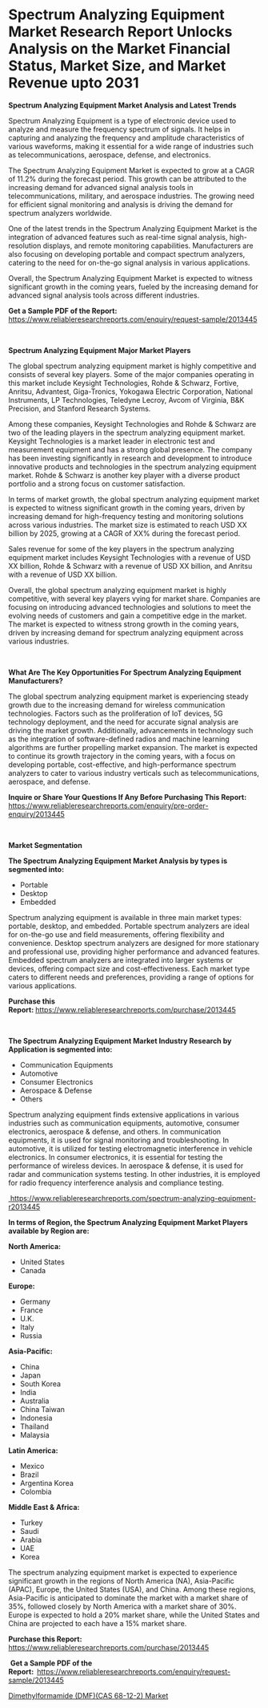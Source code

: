 <p><h1>Spectrum Analyzing Equipment Market Research Report Unlocks Analysis on the Market Financial Status, Market Size, and Market Revenue upto 2031</h1></p><p><strong>Spectrum Analyzing Equipment Market Analysis and Latest Trends</strong></p>
<p><p>Spectrum Analyzing Equipment is a type of electronic device used to analyze and measure the frequency spectrum of signals. It helps in capturing and analyzing the frequency and amplitude characteristics of various waveforms, making it essential for a wide range of industries such as telecommunications, aerospace, defense, and electronics.</p><p>The Spectrum Analyzing Equipment Market is expected to grow at a CAGR of 11.2% during the forecast period. This growth can be attributed to the increasing demand for advanced signal analysis tools in telecommunications, military, and aerospace industries. The growing need for efficient signal monitoring and analysis is driving the demand for spectrum analyzers worldwide.</p><p>One of the latest trends in the Spectrum Analyzing Equipment Market is the integration of advanced features such as real-time signal analysis, high-resolution displays, and remote monitoring capabilities. Manufacturers are also focusing on developing portable and compact spectrum analyzers, catering to the need for on-the-go signal analysis in various applications.</p><p>Overall, the Spectrum Analyzing Equipment Market is expected to witness significant growth in the coming years, fueled by the increasing demand for advanced signal analysis tools across different industries.</p></p>
<p><strong>Get a Sample PDF of the Report:&nbsp;</strong> <a href="https://www.reliableresearchreports.com/enquiry/request-sample/2013445">https://www.reliableresearchreports.com/enquiry/request-sample/2013445</a></p>
<p>&nbsp;</p>
<p><strong>Spectrum Analyzing Equipment Major Market Players</strong></p>
<p><p>The global spectrum analyzing equipment market is highly competitive and consists of several key players. Some of the major companies operating in this market include Keysight Technologies, Rohde & Schwarz, Fortive, Anritsu, Advantest, Giga-Tronics, Yokogawa Electric Corporation, National Instruments, LP Technologies, Teledyne Lecroy, Avcom of Virginia, B&K Precision, and Stanford Research Systems.</p><p>Among these companies, Keysight Technologies and Rohde & Schwarz are two of the leading players in the spectrum analyzing equipment market. Keysight Technologies is a market leader in electronic test and measurement equipment and has a strong global presence. The company has been investing significantly in research and development to introduce innovative products and technologies in the spectrum analyzing equipment market. Rohde & Schwarz is another key player with a diverse product portfolio and a strong focus on customer satisfaction.</p><p>In terms of market growth, the global spectrum analyzing equipment market is expected to witness significant growth in the coming years, driven by increasing demand for high-frequency testing and monitoring solutions across various industries. The market size is estimated to reach USD XX billion by 2025, growing at a CAGR of XX% during the forecast period.</p><p>Sales revenue for some of the key players in the spectrum analyzing equipment market includes Keysight Technologies with a revenue of USD XX billion, Rohde & Schwarz with a revenue of USD XX billion, and Anritsu with a revenue of USD XX billion.</p><p>Overall, the global spectrum analyzing equipment market is highly competitive, with several key players vying for market share. Companies are focusing on introducing advanced technologies and solutions to meet the evolving needs of customers and gain a competitive edge in the market. The market is expected to witness strong growth in the coming years, driven by increasing demand for spectrum analyzing equipment across various industries.</p></p>
<p>&nbsp;</p>
<p><strong>What Are The Key Opportunities For Spectrum Analyzing Equipment Manufacturers?</strong></p>
<p><p>The global spectrum analyzing equipment market is experiencing steady growth due to the increasing demand for wireless communication technologies. Factors such as the proliferation of IoT devices, 5G technology deployment, and the need for accurate signal analysis are driving the market growth. Additionally, advancements in technology such as the integration of software-defined radios and machine learning algorithms are further propelling market expansion. The market is expected to continue its growth trajectory in the coming years, with a focus on developing portable, cost-effective, and high-performance spectrum analyzers to cater to various industry verticals such as telecommunications, aerospace, and defense.</p></p>
<p><strong>Inquire or Share Your Questions If Any Before Purchasing This Report:</strong> <a href="https://www.reliableresearchreports.com/enquiry/pre-order-enquiry/2013445">https://www.reliableresearchreports.com/enquiry/pre-order-enquiry/2013445</a></p>
<p>&nbsp;</p>
<p><strong>Market Segmentation</strong></p>
<p><strong>The Spectrum Analyzing Equipment Market Analysis by types is segmented into:</strong></p>
<p><ul><li>Portable</li><li>Desktop</li><li>Embedded</li></ul></p>
<p><p>Spectrum analyzing equipment is available in three main market types: portable, desktop, and embedded. Portable spectrum analyzers are ideal for on-the-go use and field measurements, offering flexibility and convenience. Desktop spectrum analyzers are designed for more stationary and professional use, providing higher performance and advanced features. Embedded spectrum analyzers are integrated into larger systems or devices, offering compact size and cost-effectiveness. Each market type caters to different needs and preferences, providing a range of options for various applications.</p></p>
<p><strong>Purchase this Report:&nbsp;</strong><a href="https://www.reliableresearchreports.com/purchase/2013445">https://www.reliableresearchreports.com/purchase/2013445</a></p>
<p>&nbsp;</p>
<p><strong>The Spectrum Analyzing Equipment Market Industry Research by Application is segmented into:</strong></p>
<p><ul><li>Communication Equipments</li><li>Automotive</li><li>Consumer Electronics</li><li>Aerospace & Defense</li><li>Others</li></ul></p>
<p><p>Spectrum analyzing equipment finds extensive applications in various industries such as communication equipments, automotive, consumer electronics, aerospace & defense, and others. In communication equipments, it is used for signal monitoring and troubleshooting. In automotive, it is utilized for testing electromagnetic interference in vehicle electronics. In consumer electronics, it is essential for testing the performance of wireless devices. In aerospace & defense, it is used for radar and communication systems testing. In other industries, it is employed for radio frequency interference analysis and compliance testing.</p></p>
<p><a href="https://www.reliableresearchreports.com/spectrum-analyzing-equipment-r2013445">&nbsp;https://www.reliableresearchreports.com/spectrum-analyzing-equipment-r2013445</a></p>
<p><strong>In terms of Region, the Spectrum Analyzing Equipment Market Players available by Region are:</strong></p>
<p>
    <p> <strong> North America: </strong>
        <ul>
            <li>United States</li>
            <li>Canada</li>
        </ul>
        </p> 
    <p> <strong> Europe: </strong>
        <ul>
            <li>Germany</li>
            <li>France</li>
            <li>U.K.</li>
            <li>Italy</li>
            <li>Russia</li>
        </ul>
        </p> 
    <p> <strong> Asia-Pacific: </strong>
        <ul>
            <li>China</li>
            <li>Japan</li>
            <li>South Korea</li>
            <li>India</li>
            <li>Australia</li>
            <li>China Taiwan</li>
            <li>Indonesia</li>
            <li>Thailand</li>
            <li>Malaysia</li>
        </ul>
        </p> 
    <p> <strong> Latin America: </strong>
        <ul>
            <li>Mexico</li>
            <li>Brazil</li>
            <li>Argentina Korea</li>
            <li>Colombia</li>
        </ul>
        </p> 
    <p> <strong> Middle East & Africa: </strong>
        <ul>
            <li>Turkey</li>
            <li>Saudi</li>
            <li>Arabia</li>
            <li>UAE</li>
            <li>Korea</li>
        </ul>
    </p>
    </p>
<p><p>The spectrum analyzing equipment market is expected to experience significant growth in the regions of North America (NA), Asia-Pacific (APAC), Europe, the United States (USA), and China. Among these regions, Asia-Pacific is anticipated to dominate the market with a market share of 35%, followed closely by North America with a market share of 30%. Europe is expected to hold a 20% market share, while the United States and China are projected to each have a 15% market share.</p></p>
<p><strong>Purchase this Report: </strong><a href="https://www.reliableresearchreports.com/purchase/2013445">https://www.reliableresearchreports.com/purchase/2013445</a></p>
<p>&nbsp;<strong>Get a Sample PDF of the Report:&nbsp;&nbsp;</strong><a href="https://www.reliableresearchreports.com/enquiry/request-sample/2013445">https://www.reliableresearchreports.com/enquiry/request-sample/2013445</a></p>
<p><strong></strong></p>
<p><p><a href="https://issuu.com/reportprime-2/docs/dimethylformamide-dmfcas-68-12-2-market-size-2030.">Dimethylformamide (DMF)(CAS 68-12-2) Market</a></p></p>